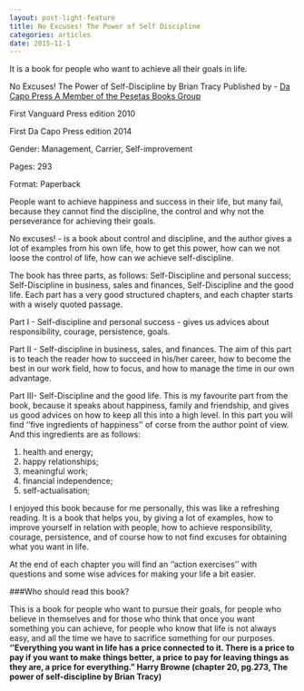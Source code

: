 ```yaml
---
layout: post-light-feature
title: No Excuses! The Power of Self Discipline
categories: articles
date: 2015-11-1
---
```


It is a book for people who want to achieve all their goals in life.


No Excuses! The Power of Self-Discipline by Brian Tracy
Published by - <a href="www.dacapopress.com" target="_blank">Da Capo Press A Member of the Pesetas Books Group</a>

First Vanguard Press edition 2010

First Da Capo Press edition 2014

Gender: Management, Carrier, Self-improvement 

Pages: 293

Format: Paperback 

  People want to achieve happiness and success in their life, but many fail, because they cannot find the discipline, the control and  why not the perseverance for achieving their goals.

  No excuses! - is a book about control and discipline, and the author gives a lot of examples from his own life, how to get this power, how can we not loose the control of life, how can we achieve self-discipline.

  The book has three parts, as follows: Self-Discipline and personal success; Self-Discipline in business, sales and finances, Self-Discipline and the good life.
Each part has a very good structured chapters, and each chapter starts with a wisely quoted passage.

  Part I - Self-discipline and personal success - gives us advices about responsibility, courage, persistence, goals.

  Part II - Self-discipline in business, sales, and finances. The aim of this part is to teach the reader how to succeed in his/her career, how to become the best in our work field, how to focus, and how to manage the time in our own advantage.
  
  Part III- Self-Discipline and the good life. This is my favourite part from the book, because it speaks about happiness, family and friendship, and gives us good advices on how to keep all this into a high level. In this part you will find ‘’five ingredients of happiness’’ of corse from the author point of view. And this ingredients are as follows: </br>
  1. health and energy; </br>
  2. happy relationships; </br> 
  3. meaningful work; </br>
  4. financial independence; 
  5. self-actualisation;
  
I enjoyed this book because for me personally, this was like a refreshing reading. 
It is a book that helps you, by giving a lot of examples, how to improve yourself  in relation with people, how to achieve responsibility, courage, persistence, and of course how to not find excuses for obtaining what you want in life.

At the end of each chapter you will find an ‘’action exercises’’ with questions and some wise advices for making your life a bit easier.

###Who should read this book?

This is a book for people who want to pursue their goals, for people who believe in themselves and for those who think that once you want something you can achieve, for people who know that life is not always easy, and all the time we have to sacrifice something for our purposes.</br>
<b>‘’Everything you want in life has a price connected to it. There is a price to pay if you want to make things better, a price to pay for leaving things as they are, a price for everything.” Harry Browne  (chapter 20, pg.273, The power of self-discipline by Brian Tracy)</b>
